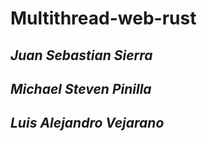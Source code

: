 # Multithread-web-rust

## *Juan Sebastian Sierra*
## *Michael Steven Pinilla*
## *Luis Alejandro Vejarano*

